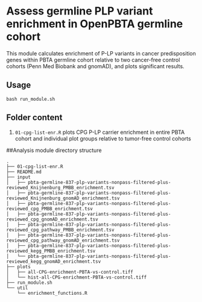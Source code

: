 # Assess germline PLP variant enrichment in OpenPBTA germline cohort

This module calculates enrichment of P-LP variants in cancer predisposition genes within PBTA germline cohort relative to two cancer-free control cohorts (Penn Med Biobank and gnomAD), and plots significant results. 

## Usage

`bash run_module.sh`

## Folder content 

1. `01-cpg-list-enr.R` plots CPG P-LP carrier enrichment in entire PBTA cohort and individual plot groups relative to tumor-free control cohorts


##Analysis module directory structure

```
.
├── 01-cpg-list-enr.R
├── README.md
├── input
│   ├── pbta-germline-837-plp-variants-nonpass-filtered-plus-reviewed_Knijnenburg_PMBB_enrichment.tsv
│   ├── pbta-germline-837-plp-variants-nonpass-filtered-plus-reviewed_Knijnenburg_gnomAD_enrichment.tsv
│   ├── pbta-germline-837-plp-variants-nonpass-filtered-plus-reviewed_cpg_PMBB_enrichment.tsv
│   ├── pbta-germline-837-plp-variants-nonpass-filtered-plus-reviewed_cpg_gnomAD_enrichment.tsv
│   ├── pbta-germline-837-plp-variants-nonpass-filtered-plus-reviewed_cpg_pathway_PMBB_enrichment.tsv
│   ├── pbta-germline-837-plp-variants-nonpass-filtered-plus-reviewed_cpg_pathway_gnomAD_enrichment.tsv
│   ├── pbta-germline-837-plp-variants-nonpass-filtered-plus-reviewed_kegg_PMBB_enrichment.tsv
│   └── pbta-germline-837-plp-variants-nonpass-filtered-plus-reviewed_kegg_gnomAD_enrichment.tsv
├── plots
│   ├── all-CPG-enrichment-PBTA-vs-control.tiff
│   └── hist-all-CPG-enrichment-PBTA-vs-control.tiff
├── run_module.sh
└── util
    └── enrichment_functions.R
```